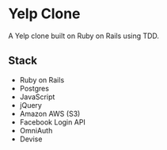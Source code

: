 # Yelp Clone

A Yelp clone built on Ruby on Rails using TDD.

## Stack
* Ruby on Rails
* Postgres
* JavaScript
* jQuery
* Amazon AWS (S3)
* Facebook Login API
* OmniAuth
* Devise
